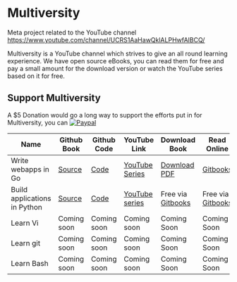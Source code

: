 # Multiversity
Meta project related to the YouTube channel https://www.youtube.com/channel/UCRS1AaHawQklALPHwfAlBCQ/

Multiversity is a YouTube channel which strives to give an all round learning experience. We have open source eBooks, you can read them for free and pay a small amount for the download version or watch the YouTube series based on it for free.

## Support Multiversity
A $5 Donation would go a long way to support the efforts put in for Multiversity, you can [ ![Paypal](https://img.shields.io/badge/Donate-PayPal-green.svg)](https://www.paypal.me/sapatil)

| Name | Github Book | Github Code | YouTube Link| Download Book|Read Online|
| ---- | ---- | ---- | ---- |-----|-----|
|Write webapps in Go|[Source](https://github.com/thewhitetulip/web-dev-golang-anti-textbook)|[Code](https://github.com/thewhitetulip/write-webapps-in-go-video/)|[YouTube Series](https://www.youtube.com/playlist?list=PL41psiCma00wgiTKkAZwJiwtLTdcyEyc4)|[Download PDF](https://leanpub.com/antitextbookGo/)|[Gitbooks](https://www.gitbook.com/book/thewhitetulip/webapp-with-golang-anti-textbook/)
|Build applications in Python|[Source](https://github.com/thewhitetulip/build-app-with-python-antitextbook)|[Code](https://github.com/thewhitetulip/code-build-app-with-python-antitextbook)|[YouTube series](https://www.youtube.com/playlist?list=PL41psiCma00wwvtQyLFMFpzWxUYmSZwZy)|Free via [Gitbooks](https://www.gitbook.com/book/thewhitetulip/build-applications-in-python-the-anti-textbook/details)|Free via [Gitbooks](https://thewhitetulip.gitbooks.io/build-applications-in-python-the-anti-textbook)|
| Learn Vi | Coming soon | Coming soon | Coming soon | Coming Soon|Coming Soon|
| Learn git | Coming soon | Coming soon | Coming soon | Coming Soon|Coming Soon|
| Learn Bash | Coming soon | Coming soon | Coming soon | Coming Soon|Coming Soon|

